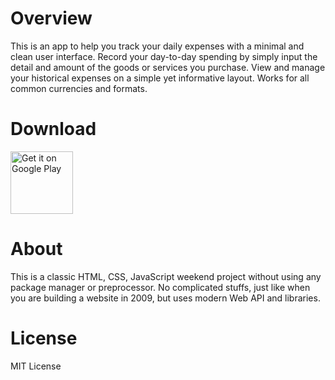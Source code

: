 # Overview

This is an app to help you track your daily expenses with a minimal and clean user interface. Record your day-to-day spending by simply input the detail and amount of the goods or services you purchase. View and manage your historical expenses on a simple yet informative layout. Works for all common currencies and formats.

# Download

<a href='https://play.google.com/store/apps/details?id=app.varchar.xpense.twa'><img alt='Get it on Google Play' height='100' src='https://play.google.com/intl/en_us/badges/static/images/badges/en_badge_web_generic.png'/></a>

# About

This is a classic HTML, CSS, JavaScript weekend project without using any package manager or preprocessor. No complicated stuffs, just like when you are building a website in 2009, but uses modern Web API and libraries.

# License

MIT License
